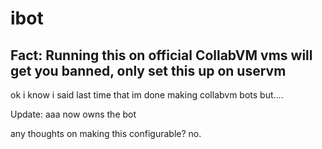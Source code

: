 # ibot

## Fact: Running this on official CollabVM vms will get you banned, only set this up on uservm
ok i know i said last time that im done making collabvm bots but....

Update: aaa now owns the bot

any thoughts on making this configurable? no.
